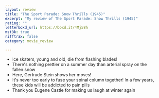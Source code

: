 ```yaml
---
layout: review
title: "The Sport Parade: Snow Thrills (1945)"
excerpt: "My review of The Sport Parade: Snow Thrills (1945)"
rating: ""
letterboxd_url: https://boxd.it/4Mj58h
mst3k: true
rifftrax: false
category: movie_review

---
```


* Ice skaters, young and old, die from flashing blades!
* There's nothing prettier on a summer day than arterial spray on the fallen snow
* Here, Gertrude Stein shows her moves!
* It's never too early to fuse your spinal column together! In a few years, these kids will be addicted to pain pills
* Thank you Eugene Castle for making us laugh at winter again